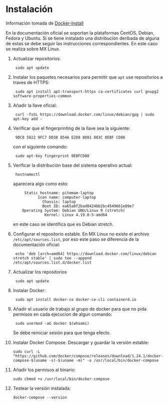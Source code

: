 # Instalación

Información tomada de [Docker-Install](https://docs.docker.com/install/linux/docker-ce/debian/)

En la documentación oficial se soportan la plataformas CentOS, Debian, Fedora y Ubuntu. Si se tiene instalado una distribución deribada de alguna de estas se debe seguir las instrucciones correspondientes. En este caso se realiza sobre MX Linux.

1. Actualizar repositorios:

        sudo apt update

2. Instalar los paquetes necesarios para permitir que `apt` use repositorios a traves de HTTPS:

        sudo apt install apt-transport-https ca-certificates curl gnupg2 software-properties-common

3. Añadir la llave oficial:

        curl -fsSL https://download.docker.com/linux/debian/gpg | sudo apt-key add -

4. Verificar que el fingerprinting de la llave sea la siguiente:

        9DC8 5822 9FC7 DD38 854A E2D8 8D81 803C 0EBF CD88

    con el siguiente comando:

        sudo apt-key fingerprint 0EBFCD88

5. Verificar la distribución base del sistema operativo actual:

        hostnamectl

    aparecera algo como esto:

            Static hostname: pitmmam-laptop
                  Icon name: computer-laptop
                    Chassis: laptop
                    Boot ID: ea65a0f2bad8424bb2bc4549661e89e7
           Operating System: Debian GNU/Linux 9 (stretch)
                     Kernel: Linux 4.19.0-5-amd64

    en este caso se identifica que es Debian stretch.

6. Configurar el repositorio estable. En MX Linux no existe el archivo `/etc/apt/sources.list`, por eso este paso se diferencia de la documentación oficial:

        echo 'deb [arch=amd64] https://download.docker.com/linux/debian stretch stable' | sudo tee --append /etc/apt/sources.list.d/docker.list

7. Actualizar los repositorios

        sudo apt update

8. Instalar Docker:

        sudo apt install docker-ce docker-ce-cli containerd.io

9. Añadir el usuario de trabajo al grupo de docker para que no pida permisos en cada ejecucion de algun comando:

        sudo usermod -aG docker $(whoami)

   Se debe reiniciar sesión para que tenga efecto.

10. Instalar Docker Compose. Descargar y guardar la versión estable:

        sudo curl -L "https://github.com/docker/compose/releases/download/1.24.1/docker-compose-$(uname -s)-$(uname -m)" -o /usr/local/bin/docker-compose

11. Añadir los permisos al binario:

        sudo chmod +x /usr/local/bin/docker-compose

12. Testear la versión instalada:

        docker-compose --version
